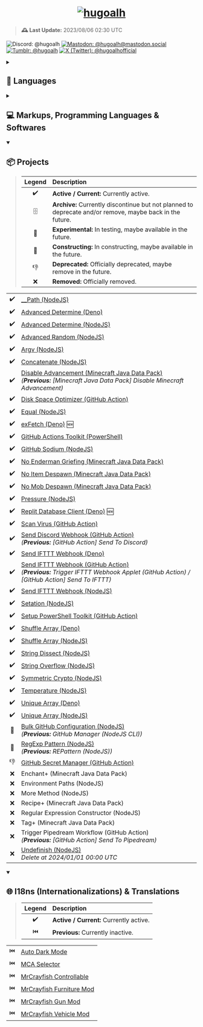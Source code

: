 <h1 align="center">
<a href="https://github.com/hugoalh">
<img alt="hugoalh" src="https://i.imgur.com/d7CW6xWl.png" title="hugoalh" />
</a>
</h1>

> **🕰️ Last Update:** 2023/08/06 02:30 UTC

![Discord: @hugoalh](https://img.shields.io/badge/Discord-@hugoalh-808080?labelColor=5865F2&logo=discord&logoColor=ffffff&style=flat-square "Discord: @hugoalh")
[![Mastodon: @hugoalh@mastodon.social](https://img.shields.io/badge/Mastodon-@hugoalh@mastodon.social-808080?labelColor=6364FF&logo=mastodon&logoColor=ffffff&style=flat-square "Mastodon: @hugoalh@mastodon.social")](https://mastodon.social/@hugoalh)
[![Tumblr: @hugoalh](https://img.shields.io/badge/Tumblr-@hugoalh-808080?labelColor=36465D&logo=tumblr&logoColor=ffffff&style=flat-square "Tumblr: @hugoalh")](https://hugoalh.tumblr.com)
[![X (Twitter): @hugoalhofficial](https://img.shields.io/badge/X%20%28Twitter%29-@hugoalhofficial-808080?labelColor=000000&logo=x&logoColor=ffffff&style=flat-square "X (Twitter): @hugoalhofficial")](https://twitter.com/hugoalhofficial)

<details>
<summary><h2>💬 Languages</h2></summary>

> | **Legend** | **Description** |
> |:-:|:--|
> | ✔️ | Known. |
> | 📖 | Learning. |

|  |  |
|:-:|:--|
| ✔️ | Cantonese (粵語 / 廣東話) - Hong Kong |
| ✔️ | Cantonese (粵語 / 廣東話) - Macau |
| ✔️ | Cantonese (粵語 / 廣東話) - Traditional (正體 / 繁體) |
| ✔️ | Chinese (漢語 / 中文) - Hong Kong |
| ✔️ | Chinese (漢語 / 中文) - Macau |
| ✔️ | Chinese (漢語 / 中文) - Republic of China (Taiwan) |
| ✔️ | Chinese (漢語 / 中文) - Traditional (正體 / 繁體) |
| ✔️ | English - Hong Kong |
| ✔️ | English - Macau |
| ✔️ | English - United Kingdom |
| ✔️ | English - United States |

</details>
<details>
<summary><h2>💻 Markups, Programming Languages & Softwares</h2></summary>

> | **Legend** | **Description** |
> |:-:|:--|
> | ✔️ | Known. |
> | 📖 | Learning. |

|  |  |  |
|:-:|:--|:--|
| ✔️ | CSS | Cascading Style Sheets |
| ✔️ | CSV | Comma Separated Values |
| ✔️ | Docker |  |
| ✔️ | HTML | HyperText Markup Language |
| ✔️ | JavaScript - Browsers |  |
| ✔️ | JavaScript - Deno |  |
| ✔️ | JavaScript - NodeJS |  |
| ✔️ | JSON | JavaScript Object Notation |
| ✔️ | JSON5 | JavaScript Object Notation for Humans |
| ✔️ | JSONC | JavaScript Object Notation with Comments |
| ✔️ | ModernScript |  |
| ✔️ | PowerShell |  |
| ✔️ | SVG | Scalable Vector Graphics |
| ✔️ | TOML | Tom's Obvious, Minimal Language |
| ✔️ | TSV | Tab Separated Values |
| ✔️ | TypeScript - Deno |  |
| ✔️ | TypeScript - NodeJS |  |
| ✔️ | YAML / YML | YAML Ain't Markup Language |
| 📖 | .NET - C# |  |
| 📖 | Bash |  |
| 📖 | CSON | CoffeeScript Object Notation |
| 📖 | Go |  |
| 📖 | MCFunction | Minecraft Function |
| 📖 | Python |  |
| 📖 | Rust |  |
| 📖 | V |  |
| 📖 | YARA | Yet Another Ridiculous Acronym |

</details>
<details open>
<summary><h2>📦 Projects</h2></summary>

> | **Legend** | **Description** |
> |:-:|:--|
> | ✔️ | **Active / Current:** Currently active. |
> | 🗄️ | **Archive:** Currently discontinue but not planned to deprecate and/or remove, maybe back in the future. |
> | 🧪 | **Experimental:** In testing, maybe available in the future. |
> | 🚧 | **Constructing:** In constructing, maybe available in the future. |
> | 👎 | **Deprecated:** Officially deprecated, maybe remove in the future. |
> | ❌ | **Removed:** Officially removed. |

|  |  |
|:-:|:--|
| ✔️ | [__Path (NodeJS)](https://github.com/hugoalh-studio/underscore-path-nodejs) |
| ✔️ | [Advanced Determine (Deno)](https://github.com/hugoalh-studio/advanced-determine-deno) |
| ✔️ | [Advanced Determine (NodeJS)](https://github.com/hugoalh-studio/advanced-determine-nodejs) |
| ✔️ | [Advanced Random (NodeJS)](https://github.com/hugoalh-studio/advanced-random-nodejs) |
| ✔️ | [Argv (NodeJS)](https://github.com/hugoalh-studio/argv-nodejs) |
| ✔️ | [Concatenate (NodeJS)](https://github.com/hugoalh-studio/concatenate-nodejs) |
| ✔️ | [Disable Advancement (Minecraft Java Data Pack)](https://github.com/hugoalh/disable-advancement-mcjdp) <br />*(**Previous:** \[Minecraft Java Data Pack\] Disable Minecraft Advancement)* |
| ✔️ | [Disk Space Optimizer (GitHub Action)](https://github.com/hugoalh/disk-space-optimizer-ghaction) |
| ✔️ | [Equal (NodeJS)](https://github.com/hugoalh-studio/equal-nodejs) |
| ✔️ | [exFetch (Deno)](https://github.com/hugoalh-studio/exfetch-deno) 🆕 |
| ✔️ | [GitHub Actions Toolkit (PowerShell)](https://github.com/hugoalh-studio/ghactions-toolkit-powershell) |
| ✔️ | [GitHub Sodium (NodeJS)](https://github.com/hugoalh-studio/github-sodium-nodejs) |
| ✔️ | [No Enderman Griefing (Minecraft Java Data Pack)](https://github.com/hugoalh/no-enderman-griefing-mcjdp) |
| ✔️ | [No Item Despawn (Minecraft Java Data Pack)](https://github.com/hugoalh/no-item-despawn-mcjdp) |
| ✔️ | [No Mob Despawn (Minecraft Java Data Pack)](https://github.com/hugoalh/no-mob-despawn-mcjdp) |
| ✔️ | [Pressure (NodeJS)](https://github.com/hugoalh-studio/pressure-nodejs) |
| ✔️ | [Replit Database Client (Deno)](https://github.com/hugoalh-studio/replit-database-client-deno) 🆕 |
| ✔️ | [Scan Virus (GitHub Action)](https://github.com/hugoalh/scan-virus-ghaction) |
| ✔️ | [Send Discord Webhook (GitHub Action)](https://github.com/hugoalh/send-discord-webhook-ghaction) <br />*(**Previous:** \[GitHub Action\] Send To Discord)* |
| ✔️ | [Send IFTTT Webhook (Deno)](https://github.com/hugoalh-studio/send-ifttt-webhook-deno) |
| ✔️ | [Send IFTTT Webhook (GitHub Action)](https://github.com/hugoalh/send-ifttt-webhook-ghaction) <br />*(**Previous:** Trigger IFTTT Webhook Applet (GitHub Action) / \[GitHub Action\] Send To IFTTT)* |
| ✔️ | [Send IFTTT Webhook (NodeJS)](https://github.com/hugoalh-studio/send-ifttt-webhook-nodejs) |
| ✔️ | [Setation (NodeJS)](https://github.com/hugoalh-studio/setation-nodejs) |
| ✔️ | [Setup PowerShell Toolkit (GitHub Action)](https://github.com/hugoalh-studio/setup-powershell-toolkit-ghaction) |
| ✔️ | [Shuffle Array (Deno)](https://github.com/hugoalh-studio/shuffle-array-deno) |
| ✔️ | [Shuffle Array (NodeJS)](https://github.com/hugoalh-studio/shuffle-array-nodejs) |
| ✔️ | [String Dissect (NodeJS)](https://github.com/hugoalh-studio/string-dissect-nodejs) |
| ✔️ | [String Overflow (NodeJS)](https://github.com/hugoalh-studio/string-overflow-nodejs) |
| ✔️ | [Symmetric Crypto (NodeJS)](https://github.com/hugoalh-studio/symmetric-crypto-nodejs) |
| ✔️ | [Temperature (NodeJS)](https://github.com/hugoalh-studio/temperature-nodejs) |
| ✔️ | [Unique Array (Deno)](https://github.com/hugoalh-studio/unique-array-deno) |
| ✔️ | [Unique Array (NodeJS)](https://github.com/hugoalh-studio/unique-array-nodejs) |
| 🚧 | [Bulk GitHub Configuration (NodeJS)](https://github.com/hugoalh-studio/bulk-github-configuration-nodejs) <br />*(**Previous:** GitHub Manager (NodeJS CLI))* |
| 🚧 | [RegExp Pattern (NodeJS)](https://github.com/hugoalh-studio/regexp-pattern-nodejs) <br />*(**Previous:** REPattern (NodeJS))* |
| 👎 | [GitHub Secret Manager (GitHub Action)](https://github.com/hugoalh/github-secret-manager-ghaction) |
| ❌ | Enchant+ (Minecraft Java Data Pack) |
| ❌ | Environment Paths (NodeJS) |
| ❌ | More Method (NodeJS) |
| ❌ | Recipe+ (Minecraft Java Data Pack) |
| ❌ | Regular Expression Constructor (NodeJS) |
| ❌ | Tag+ (Minecraft Java Data Pack) |
| ❌ | Trigger Pipedream Workflow (GitHub Action) <br />*(**Previous:** \[GitHub Action\] Send To Pipedream)* |
| ❌ | [Undefinish (NodeJS)](https://github.com/hugoalh-studio/undefinish-nodejs) <br />*Delete at 2024/01/01 00:00 UTC* |

</details>

<details open>
<summary><h2>🌐 I18ns (Internationalizations) & Translations</h2></summary>

> | **Legend** | **Description** |
> |:-:|:--|
> | ✔️ | **Active / Current:** Currently active. |
> | ⏮️ | **Previous:** Currently inactive. |

|  |  |
|:-:|:--|
| ⏮️ | [Auto Dark Mode](https://github.com/AutoDarkMode/Windows-Auto-Night-Mode) |
| ⏮️ | [MCA Selector](https://github.com/Querz/mcaselector) |
| ⏮️ | [MrCrayfish Controllable](https://github.com/MrCrayfish/Controllable) |
| ⏮️ | [MrCrayfish Furniture Mod](https://github.com/MrCrayfish/MrCrayfishFurnitureMod) |
| ⏮️ | [MrCrayfish Gun Mod](https://github.com/MrCrayfish/MrCrayfishGunMod) |
| ⏮️ | [MrCrayfish Vehicle Mod](https://github.com/MrCrayfish/MrCrayfishVehicleMod) |

